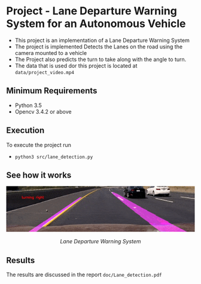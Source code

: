 # Project - Lane Departure Warning System for an Autonomous Vehicle

* This project is an implementation of a Lane Departure Warning System
* The project is implemented Detects the Lanes on the road using the camera mounted to a vehicle
* The Project also predicts the turn to take along with the angle to turn.
* The data that is used dor this project is located at `data/project_video.mp4`

## Minimum Requirements
* Python 3.5
* Opencv 3.4.2 or above

## Execution
To execute the project run
* `python3 src/lane_detection.py`

## See how it works

<p align="center">
<img src="images/late_detect.gif" alt="lane">
</p>
<p align="center">
<em>Lane Departure Warning System</em>
</p>


## Results
The results are discussed in the report `doc/Lane_detection.pdf`

